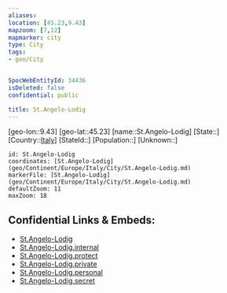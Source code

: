 ```yaml
---
aliases: 
location: [45.23,9.43]
mapzoom: [7,12] 
mapmarker: city 
type: City
tags:
- geo/City


SpocWebEntityId: 34436
isDeleted: false
confidential: public

title: St.Angelo-Lodig
---
```

[geo-lon::9.43]
[geo-lat::45.23]
[name::St.Angelo-Lodig]
[State::]
[Country::[Italy](geo/Continent/Europe/Italy.md)]
[StateId::]
[Population::]
[Unknown::]


```leaflet
id: St.Angelo-Lodig
coordinates: [St.Angelo-Lodig](geo/Continent/Europe/Italy/City/St.Angelo-Lodig.md)
markerFile: [St.Angelo-Lodig](geo/Continent/Europe/Italy/City/St.Angelo-Lodig.md)
defaultZoom: 11 
maxZoom: 18
```


## Confidential Links & Embeds: 
- [St.Angelo-Lodig](../../../../../../_public/geo/Continent/Europe/Italy/City/St.Angelo-Lodig.md) 
- [St.Angelo-Lodig.internal](../../../../../../_internal/geo/Continent/Europe/Italy/City/St.Angelo-Lodig.internal.md) 
- [St.Angelo-Lodig.protect](../../../../../../_protect/geo/Continent/Europe/Italy/City/St.Angelo-Lodig.protect.md) 
- [St.Angelo-Lodig.private](../../../../../../_private/geo/Continent/Europe/Italy/City/St.Angelo-Lodig.private.md) 
- [St.Angelo-Lodig.personal](../../../../../../_personal/geo/Continent/Europe/Italy/City/St.Angelo-Lodig.personal.md) 
- [St.Angelo-Lodig.secret](../../../../../../_secret/geo/Continent/Europe/Italy/City/St.Angelo-Lodig.secret.md) 
